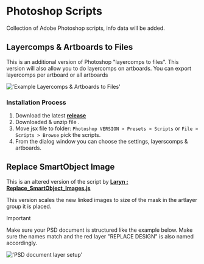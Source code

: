 # Photoshop Scripts
Collection of Adobe Photoshop scripts, info data will be added.

## Layercomps & Artboards to Files

This is an additional version of Photoshop "layercomps to files". This version will also allow you to do layercomps on artboards. You can export layercomps per artboard or all artboards

!['Example Layercomps & Artboards to Files'](https://raw.githubusercontent.com/wiki/schroef/photoshop-scripts/images/layercomps-artboards-v125.jpg?v014092021)



### Installation Process

1. Download the latest <b>[release](https://github.com/schroef/Photoshop-Scripts/releases)</b>
2. Downloaded & unzip file .
3. Move jsx file to folder: ```Photoshop VERSION > Presets > Scripts``` or ```File > Scripts > Browse``` pick the scripts.
4. From the dialog window you can choose the settings, layerscomps & artboards.

####

## Replace SmartObject Image

This is an altered version of the script by <b>[Laryn : Replace_SmartObject_Images.js](https://gist.github.com/laryn/0a1f6bf0dab5b713395a835f9bfa805c)</b>

This version scales the new linked images to size of the mask in the artlayer group it is placed. 

> [!IMPORTANT]
> Make sure your PSD document is structured like the example below. Make sure the names match and the red layer "REPLACE DESIGN" is also named accordingly.

!['PSD document layer setup'](https://raw.githubusercontent.com/wiki/schroef/photoshop-scripts/images/replace_smartobject_image-layers-naming-and-order.jpg?v20230822)
